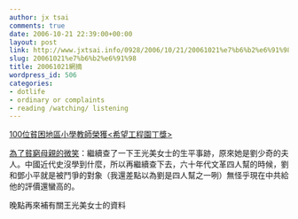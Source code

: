 ```yaml
---
author: jx tsai
comments: true
date: 2006-10-21 22:39:00+00:00
layout: post
link: http://www.jxtsai.info/0928/2006/10/21/20061021%e7%b6%b2%e6%91%98/
slug: 20061021%e7%b6%b2%e6%91%98
title: 20061021網摘
wordpress_id: 506
categories:
- dotlife
- ordinary or complaints
- reading /watching/ listening
---
```


[100位貧困地區小學教師榮獲<希望工程園丁獎>](http://www.cbe21.com/public/news/html/210101/2006_10/20061019_35189.html)

[為了貧窮母親的微笑](http://www.cbe21.com/public/news/html/210101/2006_10/20061019_35186.html)：繼續查了一下王光美女士的生平事跡，原來她是劉少奇的夫人。中國近代史沒學到什麼，所以再繼續查下去，六十年代文革四人幫的時候，劉和鄧小平就是被鬥爭的對象（我還差點以為劉是四人幫之一咧）無怪乎現在中共給他的評價還蠻高的。

晚點再來補有關王光美女士的資料
